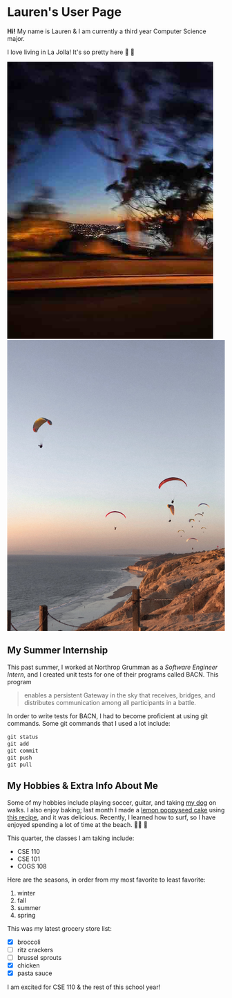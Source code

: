 # Lauren's User Page

**Hi!** My name is Lauren & I am currently a third year Computer Science major. 

I love living in La Jolla! It's so pretty here :sneezing_face: :brown_heart:

![](sunset.jpg) ![](IMG_0309.jpg)

## My Summer Internship
This past summer, I worked at Northrop Grumman as a *Software Engineer Intern*, and I created unit tests for one of their programs called BACN. This program 
> enables a persistent Gateway in the sky that receives, bridges, and distributes communication among all participants in a battle.


In order to write tests for BACN, I had to become proficient at using git commands. Some git commands that I used a lot include:
```
git status
git add
git commit
git push
git pull
```
## My Hobbies & Extra Info About Me
Some of my hobbies include playing soccer, guitar, and taking [my dog](mars.jpg) on walks. I also enjoy baking; last month I made a [lemon poppyseed cake](SIX_E3126632-F1DC-468B-9D3A-0A5C2A933A6B.png) using [this recipe](https://thecakeblog.com/2018/02/lemon-poppyseed-cake.html), and it was delicious. Recently, I learned how to surf, so I have enjoyed spending a lot of time at the beach. :surfing_woman: :ocean:

This quarter, the classes I am taking include:
- CSE 110
- CSE 101
- COGS 108

Here are the seasons, in order from my most favorite to least favorite:
1. winter
2. fall
3. summer
4. spring

This was my latest grocery store list:
- [x] broccoli
- [ ] ritz crackers
- [ ] brussel sprouts
- [x] chicken
- [x] pasta sauce

I am excited for CSE 110 & the rest of this school year!